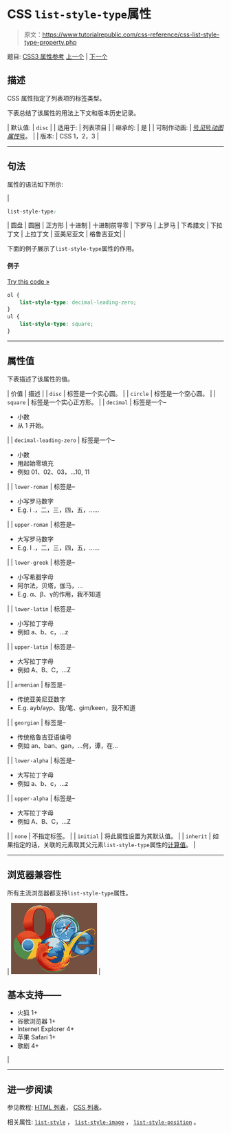 # CSS `list-style-type`属性

> 原文：<https://www.tutorialrepublic.com/css-reference/css-list-style-type-property.php>

题目: [CSS3 属性参考](css3-properties.php) [上一个](css-list-style-position-property.php) | [下一个](css-margin-property.php)

## 描述

CSS 属性指定了列表项的标签类型。

下表总结了该属性的用法上下文和版本历史记录。

| 默认值: | `disc` |
| 适用于: | 列表项目 |
| 继承的: | 是 |
| 可制作动画: | [号*见*号*动图属性*号](css-animatable-properties.php)。 |
| 版本: | CSS 1，2，3 |

* * *

## 句法

属性的语法如下所示:

| 

```css
list-style-type: 
```

 | 圆盘 &#124; 圆圈 &#124; 正方形 &#124; 十进制 &#124; 十进制前导零 &#124; 下罗马 &#124; 上罗马 &#124; 下希腊文 &#124; 下拉丁文 &#124; 上拉丁文 &#124; 亚美尼亚文 &#124; 格鲁吉亚文&#124; |

下面的例子展示了`list-style-type`属性的作用。

#### 例子

[Try this code »](../codelab.php?topic=css&file=list-style-type-property "Try this code using online Editor")

```css
ol {
    list-style-type: decimal-leading-zero;
}
ul {
    list-style-type: square;
}
```

* * *

## 属性值

下表描述了该属性的值。

| 价值 | 描述 |
| `disc` | 标签是一个实心圆。 |
| `circle` | 标签是一个空心圆。 |
| `square` | 标签是一个实心正方形。 |
| `decimal` | 标签是一个–

*   小数
*   从 1 开始。

 |
| `decimal-leading-zero` | 标签是一个–

*   小数
*   用起始零填充
*   例如 01、02、03，...10, 11

 |
| `lower-roman` | 标签是–

*   小写罗马数字
*   E.g. i .，二，三，四，五，……

 |
| `upper-roman` | 标签是–

*   大写罗马数字
*   E.g. I .，二，三，四，五，……

 |
| `lower-greek` | 标签是–

*   小写希腊字母
*   阿尔法，贝塔，伽马，...
*   E.g. α、β、γ的作用，我不知道

 |
| `lower-latin` | 标签是–

*   小写拉丁字母
*   例如 a、b、c，...z

 |
| `upper-latin` | 标签是–

*   大写拉丁字母
*   例如 A、B、C，...Z

 |
| `armenian` | 标签是–

*   传统亚美尼亚数字
*   E.g. ayb/ayp、我/笔、gim/keen，我不知道

 |
| `georgian` | 标签是–

*   传统格鲁吉亚语编号
*   例如 an、ban、gan，...何，谭，在...

 |
| `lower-alpha` | 标签是–

*   大写拉丁字母
*   例如 a、b、c，...z

 |
| `upper-alpha` | 标签是–

*   大写拉丁字母
*   例如 A、B、C，...Z

 |
| `none` | 不指定标签。 |
| `initial` | 将此属性设置为其默认值。 |
| `inherit` | 如果指定的话，关联的元素取其父元素`list-style-type`属性的[计算值](../definitions.php#computed-value)。 |

* * *

## 浏览器兼容性

所有主流浏览器都支持`list-style-type`属性。

| ![Browsers Icon](img/e9331123c77668c1832e541c2fca1002.png) | 

## 基本支持——

*   火狐 1+
*   谷歌浏览器 1+
*   Internet Explorer 4+
*   苹果 Safari 1+
*   歌剧 4+

 |

* * *

## 进一步阅读

参见教程: [HTML 列表](../html-tutorial/html-lists.php)， [CSS 列表](../css-tutorial/css-lists.php)。

相关属性: [`list-style`](css-list-style-property.php) ， [`list-style-image`](css-list-style-image-property.php) ， [`list-style-position`](css-list-style-position-property.php) 。